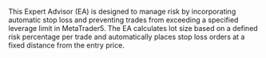 This Expert Advisor (EA) is designed to manage risk by incorporating automatic stop loss and preventing trades from exceeding a specified leverage limit in MetaTrader5. The EA calculates lot size based on a defined risk percentage per trade and automatically places stop loss orders at a fixed distance from the entry price.

